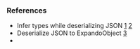 [1]: https://learn.microsoft.com/en-us/dotnet/standard/serialization/system-text-json/converters-how-to?pivots=dotnet-6-0#deserialize-inferred-types-to-object-properties
[2]: https://stackoverflow.com/a/65974452
[3]: https://stackoverflow.com/a/71696424

### References
- Infer types while deserializing JSON [1] [2]
- Deserialize JSON to ExpandoObject [3]
- 